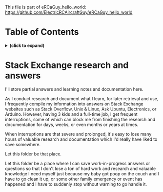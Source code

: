 This file is part of eRCaGuy_hello_world: https://github.com/ElectricRCAircraftGuy/eRCaGuy_hello_world


# Table of Contents
<details>
<summary><b>(click to expand)</b></summary>
<!-- MarkdownTOC -->

1. [Stack Exchange research and answers](#stack-exchange-research-and-answers)

<!-- /MarkdownTOC -->
</details>


<a id=""></a>
<a id="stack-exchange-research-and-answers"></a>
# Stack Exchange research and answers

I'll store partial answers and learning notes and documentation here.

As I conduct research and document what I learn, for later retrieval and use, I frequently compile my information into answers on Stack Exchange websites such as Stack Overflow, Unix & Linux, Ask Ubuntu, Electronics, or Arduino. However, having 3 kids and a full-time job, I get frequent interruptions, some of which can block me from finishing the research and documentation for days, weeks, or even months or years at times. 

When interruptions are that severe and prolonged, it's easy to lose many hours of valuable research and documentation which I'd really have liked to save somewhere. 

Let this folder be that place. 

Let this folder be a place where I can save work-in-progress answers or questions so that I don't lose a ton of hard work and research and valuable knowledge I need myself just because my baby got poop on the couch and I have to go clean it up, or some other family emergency or event has happened and I have to suddenly stop without warning to go handle it.
